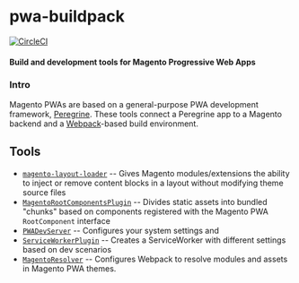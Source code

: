 # pwa-buildpack

[![CircleCI](https://circleci.com/gh/magento-research/pwa-buildpack.svg?style=svg&circle-token=a34631f6c22f0bdd341f9773895f9441584d2e6a)](https://circleci.com/gh/magento-research/pwa-buildpack)

#### Build and development tools for Magento Progressive Web Apps

### Intro

Magento PWAs are based on a general-purpose PWA development framework,
[Peregrine](https://github.com/magento-research/peregrine). These tools connect
a Peregrine app to a Magento backend and a
[Webpack](https://webpack.js.org)-based build environment.

## Tools

* [`magento-layout-loader`](docs/magento-layout-loader.md) -- Gives Magento
  modules/extensions the ability to inject or remove content blocks in a layout
  without modifying theme source files
* [`MagentoRootComponentsPlugin`](docs/MagentoRootComponentsPlugin.md) --
  Divides static assets into bundled "chunks" based on components registered
  with the Magento PWA `RootComponent` interface
* [`PWADevServer`](docs/PWADevServer.md) -- Configures your system settings and
* [`ServiceWorkerPlugin`](docs/ServiceWorkerPlugin.md) -- Creates
  a ServiceWorker with different settings based on dev scenarios
* [`MagentoResolver`](docs/MagentoResolver.md) -- Configures Webpack to resolve
  modules and assets in Magento PWA themes.
